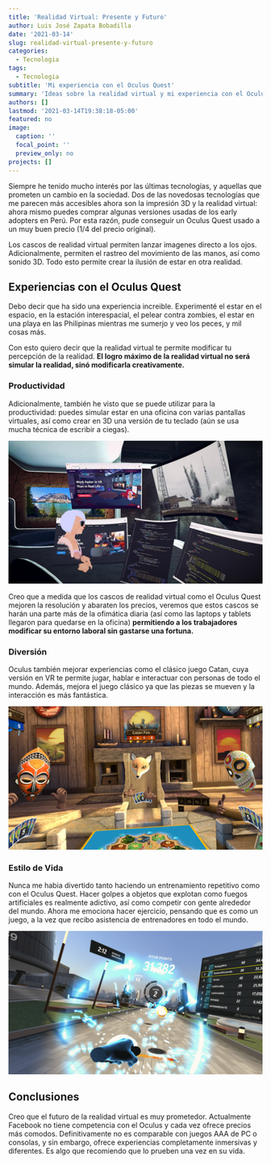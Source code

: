 ```yaml
---
title: 'Realidad Virtual: Presente y Futuro'
author: Luis José Zapata Bobadilla
date: '2021-03-14'
slug: realidad-virtual-presente-y-futuro
categories:
  - Tecnologia
tags:
  - Tecnologia
subtitle: 'Mi experiencia con el Oculus Quest'
summary: 'Ideas sobre la realidad virtual y mi experiencia con el Oculus Quest'
authors: []
lastmod: '2021-03-14T19:38:18-05:00'
featured: no
image:
  caption: ''
  focal_point: ''
  preview_only: no
projects: []
---
```


Siempre he tenido mucho interés por las últimas tecnologías, y aquellas que prometen un cambio en la sociedad. Dos de las novedosas tecnologías que me parecen más accesibles ahora son la impresión 3D y la realidad virtual: ahora mismo puedes comprar algunas versiones usadas de los early adopters en Perú. Por esta razón, pude conseguir un Oculus Quest usado a un muy buen precio (1/4 del precio original).

Los cascos de realidad virtual permiten lanzar imagenes directo a los ojos. Adicionalmente, permiten el rastreo del movimiento de las manos, así como sonido 3D. Todo esto permite crear la ilusión de estar en otra realidad.

## **Experiencias con el Oculus Quest**

Debo decir que ha sido una experiencia increible. Experimenté el estar en el espacio, en la estación interespacial, el pelear contra zombies, el estar en una playa en las Philipinas mientras me sumerjo y veo los peces, y mil cosas más.

Con esto quiero decir que la realidad virtual te permite modificar tu percepción de la realidad. **El logro máximo de la realidad virtual no será simular la realidad, sinó modificarla creativamente.**

### **Productividad**

Adicionalmente, también he visto que se puede utilizar para la productividad: puedes simular estar en una oficina con varias pantallas virtuales, así como crear en 3D una versión de tu teclado (aún se usa mucha técnica de escribir a ciegas).

![](inmersed.jpeg "Inmeserd app")

Creo que a medida que los cascos de realidad virtual como el Oculus Quest mejoren la resolución y abaraten los precios, veremos que estos cascos se harán una parte más de la ofimática diaria (así como las laptops y tablets llegaron para quedarse en la oficina) **permitiendo a los trabajadores modificar su entorno laboral sin gastarse una fortuna.**

### **Diversión**

Oculus también mejorar experiencias como el clásico juego Catan, cuya versión en VR te permite jugar, hablar e interactuar con personas de todo el mundo. Además, mejora el juego clásico ya que las piezas se mueven y la interacción es más fantástica.

![](catanvr.jpg "Catan VR")

### Estilo de Vida

Nunca me habia divertido tanto haciendo un entrenamiento repetitivo como con el Oculus Quest. Hacer golpes a objetos que explotan como fuegos artificiales es realmente adictivo, así como competir con gente alrededor del mundo. Ahora me emociona hacer ejercicio, pensando que es como un juego, a la vez que recibo asistencia de entrenadores en todo el mundo.

![](fitxr.png "deporte")

## **Conclusiones**

Creo que el futuro de la realidad virtual es muy prometedor. Actualmente Facebook no tiene competencia con el Oculus y cada vez ofrece precios más comodos. Definitivamente no es comparable con juegos AAA de PC o consolas, y sin embargo, ofrece experiencias completamente inmersivas y diferentes. Es algo que recomiendo que lo prueben una vez en su vida.

